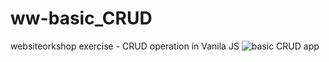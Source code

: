 # ww-basic_CRUD
websiteorkshop exercise - CRUD operation in Vanila JS
![basic CRUD app](https://user-images.githubusercontent.com/84479630/207000613-76fbfa06-5aca-4727-bad2-e94432b5ca9b.png)
